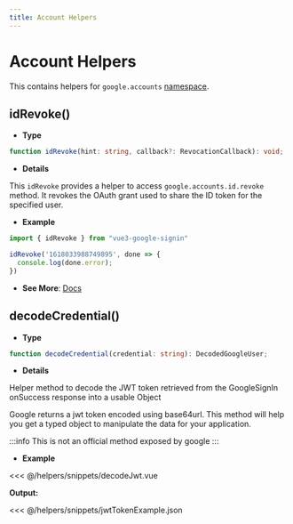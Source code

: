 ```yaml
---
title: Account Helpers
---
```


# Account Helpers

This contains helpers for `google.accounts` [namespace](https://developers.google.com/identity/gsi/web/reference/js-reference).

## idRevoke()

- **Type**

```ts
function idRevoke(hint: string, callback?: RevocationCallback): void;
```

- **Details**

This `idRevoke` provides a helper to access `google.accounts.id.revoke` method.
It revokes the OAuth grant used to share the ID token for the specified user.

- **Example**

```ts
import { idRevoke } from "vue3-google-signin"

idRevoke('1618033988749895', done => {
  console.log(done.error);
})
```

- **See More**: [Docs](https://developers.google.com/identity/gsi/web/reference/js-reference#google.accounts.id.revoke)

## decodeCredential()

- **Type**

```ts
function decodeCredential(credential: string): DecodedGoogleUser;
```

- **Details**

Helper method to decode the JWT token retrieved from the GoogleSignIn onSuccess response into a usable Object

Google returns a jwt token encoded using base64url. This method will help you get a typed object to manipulate the data for your application.

:::info
This is not an official method exposed by google
:::

- **Example**

<<< @/helpers/snippets/decodeJwt.vue

**Output:**

<<< @/helpers/snippets/jwtTokenExample.json

